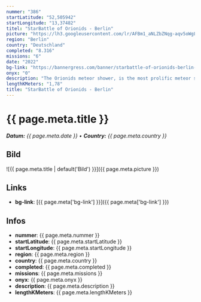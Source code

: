 ```yaml
---
nummer: "386"
startLatitude: "52,505942"
startLongitude: "13,37482"
titel: "StarBattle of Orionids - Berlin"
picture: "https://lh3.googleusercontent.com/lr/AFBm1_aNLZbZNqg-aqv5oWgLJ6m_YD5bIVwGNkZoFo_f4n6HOCvpWu5sDA1YUy3aW48OP0YO-FycdESBxFSYDDJZgZ9k90PBoEVdS5A1_rpEJTraCPd2LltgTCiLK-gqfQzuRDYksbhwHf4RiWCxcTgXRwUIFi9By2DNmCXzOtbqMdRFC6ct7_3JaGF_kbG1nP3YgAAODIsUJepEOi69-uByB4dZVYM4V4aTD8BdS248HohML0dSqEkujJfsNbUZV0jCYVVFTbGoVUh_QQfYqzN_cuPyA6xKgVbYGTtlQdzeuiAlGfXKKNsOQKgfmlkVj1baMbkUdnxOXa_sIM20xyv_7bIYz1MBm4CtzZRIwbZ8wkoTwDnMmtHJnMj_2vv6Vo2Dlja0s9tT6vTyjJ_WMGtuDMCBcyAmQOclhwKHDQDFt63NwIsFEJsXvO0lxCXUpQaQwd0WPBQfMJKNRuPXHixPCR4MEmEkRLFi5lxJwhDA8jJNIuKkxrYGUsKJYpRZeZdcc3L5uvL3iXV_VrXIXHDIG4LLJjuly_Bv21Huyoza6z2eDA6rYdkBZZcHUMwJMnwOelLc9IsqrLwHz5AY7iF_ZUmbvRigrZ5ZrWhfyyMT0Siq76DCN5pi2a8ZLoUZhNBU1z3FkLZmIgwC6QEQkLINlUZDrmz757YGUUfZfHYIiauKVn4HmBmOXuyyOH4pY-b7Eb_bEbgK1ioetrzjC4B_8PdPTYo5dofDhkhLle3ntoNj6g-afFWgk2eZHOjAz4TmWEkYbQPhWtrk_E2r-ih0jmA11lBB3KQsTlEWvvO2RYwQW3Mq7wWLs08SaBROZCoqJQJLpQNjdNfdcTwzm8zyOPs9MK4duArcipZb"
region: "Berlin"
country: "Deutschland"
completed: "8.316"
missions: "6"
date: "2022"
bg-link: "https://bannergress.com/banner/starbattle-of-orionids-berlin-a311"
onyx: "0"
description: "The Orionids meteor shower, is the most prolific meteor shower associated with Halley's Comet. During this time a global ENL starburst event occurred with hundreds of ENL agents participating."
lengthKMeters: "1,78"
title: "StarBattle of Orionids - Berlin"
---
```


# {{ page.meta.title }}
_**Datum:** {{ page.meta.date }} • **Country:** {{ page.meta.country }}_

## Bild
![{{ page.meta.title | default('Bild') }}]({{ page.meta.picture }})

## Links
- **bg-link**: [{{ page.meta['bg-link'] }}]({{ page.meta['bg-link'] }})

## Infos
- **nummer**: {{ page.meta.nummer }}
- **startLatitude**: {{ page.meta.startLatitude }}
- **startLongitude**: {{ page.meta.startLongitude }}
- **region**: {{ page.meta.region }}
- **country**: {{ page.meta.country }}
- **completed**: {{ page.meta.completed }}
- **missions**: {{ page.meta.missions }}
- **onyx**: {{ page.meta.onyx }}
- **description**: {{ page.meta.description }}
- **lengthKMeters**: {{ page.meta.lengthKMeters }}

